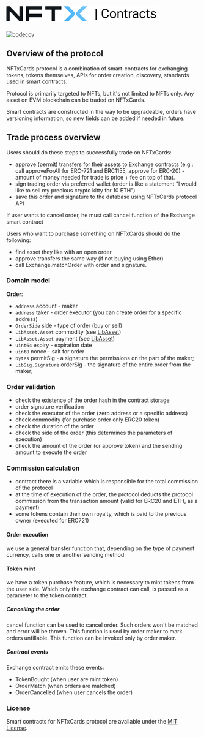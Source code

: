 # <img src="logo.svg" alt="OpenZeppelin" height="40px">
[![codecov](https://codecov.io/gh/NFTxCards/core-contracts/branch/master/graph/badge.svg?token=MEA8BD5FKP)](https://codecov.io/gh/NFTxCards/core-contracts)

## Overview of the protocol

NFTxCards protocol is a combination of smart-contracts for exchanging tokens, tokens themselves, APIs for order creation, discovery, standards used in smart contracts.

Protocol is primarily targeted to NFTs, but it's not limited to NFTs only. Any asset on EVM blockchain can be traded on NFTxCards.

Smart contracts are constructed in the way to be upgradeable, orders have versioning information, so new fields can be added if needed in future.

## Trade process overview

Users should do these steps to successfully trade on NFTxCards:

- approve (permit) transfers for their assets to Exchange contracts (e.g.: call approveForAll for ERC-721 and ERC1155, approve for ERC-20) - amount of money needed for trade is price + fee on top of that.
- sign trading order via preferred wallet (order is like a statement "I would like to sell my precious crypto kitty for 10 ETH")
- save this order and signature to the database using NFTxCards protocol API

If user wants to cancel order, he must call cancel function of the Exchange smart contract

Users who want to purchase something on NFTxCards should do the following:

- find asset they like with an open order
- approve transfers the same way (if not buying using Ether)
- call Exchange.matchOrder with order and signature.

### Domain model

**Order**:

- `address` account - maker
- `address` taker - order executor (you can create order for a specific address)
- `OrderSide` side - type of order (buy or sell)
- `LibAsset.Asset` commodity (see [LibAsset](https://github.com/NFTxCards/core-contracts/blob/master/contracts/lib/LibAsset.sol#L27))
- `LibAsset.Asset` payment (see [LibAsset](https://github.com/NFTxCards/core-contracts/blob/master/contracts/lib/LibAsset.sol#L27))
- `uint64` expiry - expiration date
- `uint8` nonce - salt for order
- `bytes` permitSig - a signature the permissions on the part of the maker;
- `LibSig.Signature` orderSig - the signature of the entire order from the maker;

### Order validation

- check the existence of the order hash in the contract storage
- order signature verification
- check the executor of the order (zero address or a specific address)
- check commodity (for purchase order only ERC20 token)
- check the duration of the order
- check the side of the order (this determines the parameters of execution)
- check the amount of the order (or approve token) and the sending amount to execute the order

### Commission calculation

- contract there is a variable which is responsible for the total commission of the protocol
- at the time of execution of the order, the protocol deducts the protocol commission from the transaction amount (valid for ERC20 and ETH, as a payment)
- some tokens contain their own royalty, which is paid to the previous owner (executed for ERC721)

#### Order execution

we use a general transfer function that, depending on the type of payment currency, calls one or another sending method

#### Token mint

we have a token purchase feature, which is necessary to mint tokens from the user side. Which only the exchange contract can call, is passed as a parameter to the token contract.

##### Cancelling the order

cancel function can be used to cancel order. Such orders won't be matched and error will be thrown. This function is used by order maker to mark orders unfillable. This function can be invoked only by order maker.

##### Contract events

Exchange contract emits these events:
- TokenBought (when user are mint token)
- OrderMatch (when orders are matched)
- OrderCancelled (when user cancels the order)

### License

Smart contracts for NFTxCards protocol are available under the [MIT License](LICENSE.md).

